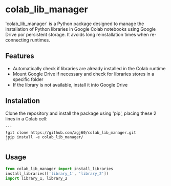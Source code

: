 # colab_lib_manager

'colab_lib_manager' is a Python package designed to manage the installation of Python libraries in Google Colab notebooks using Google Drive por persistent storage. It avoids long reinstallation times when re-connecting runtimes.

## Features

- Automatically check if libraries are already installed in the Colab runtime
- Mount Google Drive if necessary and check for libraries stores in a specific folder
- If the library is not available, install it into Google Drive

## Instalation

Clone the repository and install the package using 'pip', placing these 2 lines in a Colab cell:

    ```
    !git clone https://github.com/agj60/colab_lib_manager.git
    !pip install -e colab_lib_manager/
    ```

## Usage

```python
from colab_lib_manager import install_libraries
install_libraries(['library_1', 'library_2'])
import library_1, library_2
```

